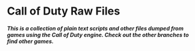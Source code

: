 # Call of Duty Raw Files

##### This is a collection of plain text scripts and other files dumped from games using the Call of Duty engine. Check out the other branches to find other games.